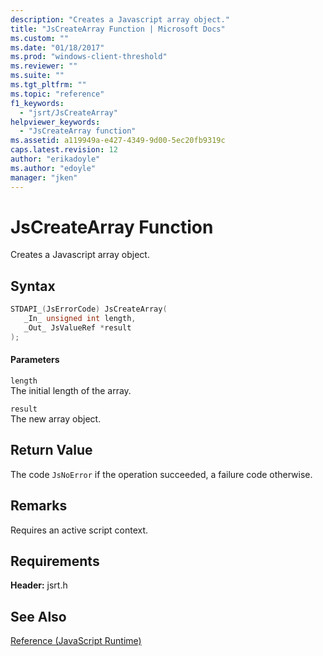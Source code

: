 ```yaml
---
description: "Creates a Javascript array object."
title: "JsCreateArray Function | Microsoft Docs"
ms.custom: ""
ms.date: "01/18/2017"
ms.prod: "windows-client-threshold"
ms.reviewer: ""
ms.suite: ""
ms.tgt_pltfrm: ""
ms.topic: "reference"
f1_keywords: 
  - "jsrt/JsCreateArray"
helpviewer_keywords: 
  - "JsCreateArray function"
ms.assetid: a119949a-e427-4349-9d00-5ec20fb9319c
caps.latest.revision: 12
author: "erikadoyle"
ms.author: "edoyle"
manager: "jken"
---
```

# JsCreateArray Function
Creates a Javascript array object.  
  
## Syntax  
  
```cpp  
STDAPI_(JsErrorCode) JsCreateArray(  
   _In_ unsigned int length,  
   _Out_ JsValueRef *result  
);  
```  
  
#### Parameters  
 `length`  
 The initial length of the array.  
  
 `result`  
 The new array object.  
  
## Return Value  
 The code `JsNoError` if the operation succeeded, a failure code otherwise.  
  
## Remarks  
 Requires an active script context.  
  
## Requirements  
 **Header:** jsrt.h  
  
## See Also  
 [Reference (JavaScript Runtime)](../chakra-hosting/reference-javascript-runtime.md)